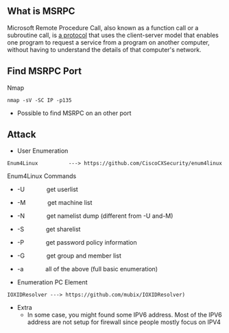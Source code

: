 ## What is MSRPC
Microsoft Remote Procedure Call, also known as a function call or a subroutine call, is [a protocol](http://searchmicroservices.techtarget.com/definition/Remote-Procedure-Call-RPC) that uses the client-server model that enables one program to request a service from a program on another computer, without having to understand the details of that computer's network.

## Find MSRPC Port
Nmap
```
nmap -sV -SC IP -p135
```

- Possible to find MSRPC on an other port

## Attack
- User Enumeration
```Terminal
Enum4Linux          ---> https://github.com/CiscoCXSecurity/enum4linux
```

Enum4Linux Commands

- -U             get userlist  
- -M             get machine list  
- -N             get namelist dump (different from -U and-M)  
- -S             get sharelist  
- -P             get password policy information  
- -G             get group and member list

- -a             all of the above (full basic enumeration)  


- Enumeration PC Element
```Terminal
IOXIDResolver ---> https://github.com/mubix/IOXIDResolver) 
```

- Extra 
	- In some case, you might found some IPV6 address. Most of the IPV6 address are not setup for firewall since people mostly focus on IPV4